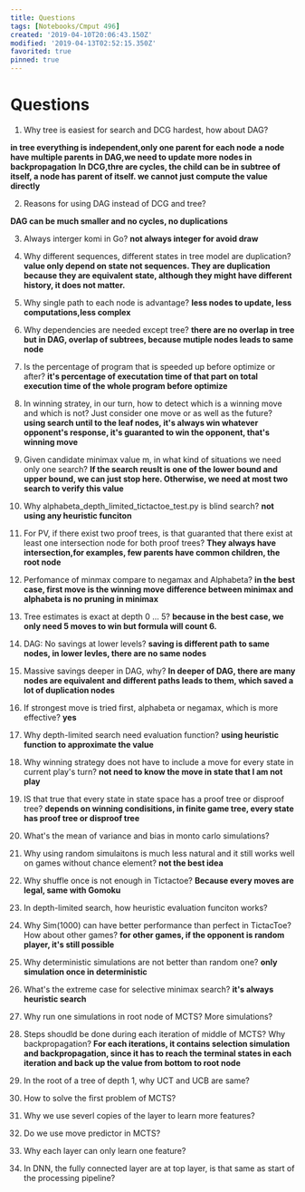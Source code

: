 ```yaml
---
title: Questions
tags: [Notebooks/Cmput 496]
created: '2019-04-10T20:06:43.150Z'
modified: '2019-04-13T02:52:15.350Z'
favorited: true
pinned: true
---
```


# Questions
1. Why tree is easiest for search and DCG hardest, how about DAG?

**in tree everything is independent,only one parent for each node**
**a node have multiple parents in DAG,we need to update more nodes in backpropagation**
**In DCG,thre are cycles, the child can be in subtree of itself, a node has parent of itself. we cannot just compute the value directly**

2. Reasons for using DAG instead of DCG and tree?

**DAG can be much smaller and no cycles, no duplications**

3. Always interger komi in Go?
**not always integer for avoid draw**

4. Why different sequences, different states in tree model are duplication?
**value only depend on state not sequences. They are duplication because they are equivalent state, although they might have different history, it does not matter.**

5. Why single path to each node is advantage?
**less nodes to update, less computations,less complex**

6. Why dependencies are needed except tree?
**there are no overlap in tree but in DAG, overlap of subtrees, because mutiple nodes leads to same node**

7. Is the percentage of program that is speeded up before optimize or after?
**it's percentage of executation time of that part on total execution time of the whole program before optimize**

8. In winning stratey, in our turn, how to detect which is a winning move and which is not? Just consider one move or as well as the future?
**using search until to the leaf nodes, it's always win whatever opponent's response, it's guaranted to win the opponent, that's winning move**

9. Given candidate minimax value m, in what kind of situations we need only one search?
**If the search reuslt is one of the lower bound and upper bound, we can just stop here. Otherwise, we need at most two search to verify this value**

10. Why alphabeta_depth_limited_tictactoe_test.py is blind search?
**not using any heuristic funciton**

11. For PV, if there exist two proof trees, is that guaranted that there exist at least one intersection node for both proof trees?
**They always have intersection,for examples, few parents have common children, the root node**

12. Perfomance of minmax compare to negamax and Alphabeta?
**in the best case, first move is the winning move**
**difference between minimax and alphabeta is no pruning in minimax**

13. Tree estimates is exact at depth 0 ... 5?
**because in the best case, we only need 5 moves to win but formula will count 6.**

14. DAG: No savings at lower levels?
**saving is different path to same nodes, in lower levles, there are no same nodes**

15. Massive savings deeper in DAG, why?
**In deeper of DAG, there are many nodes are equivalent and different paths leads to them, which saved a lot of duplication nodes**

16. If strongest move is tried first, alphabeta or negamax, which is more effective?
**yes**

17. Why depth-limited search need evaluation function?
**using heuristic function to approximate the value**

18. Why winning strategy does not have to include a move for every state in current play's turn?
**not need to know the move in state that I am not play**

19. IS that true that every state in state space has a proof tree or disproof tree?
**depends on winning condisitions, in finite game tree, every state has proof tree or disproof tree**


20. What's the mean of variance and bias in monto carlo simulations?


21. Why using random simulaitons is much less natural and it still works well on games without chance element?
**not the best idea**

22. Why shuffle once is not enough in Tictactoe?
**Because every moves are legal, same with Gomoku**

23. In depth-limited search, how heuristic evaluation funciton works?


24. Why Sim(1000) can have better performance than perfect in TictacToe? How about other games?
**for other games, if the opponent is random player, it's still possible**

25. Why deterministic simulations are not better than random one?
**only simulation once in deterministic**

26. What's the extreme case for selective minimax search?
**it's always heuristic search**

27. Why run one simulations in root node of MCTS? More simulations?

28. Steps shoudld be done during each iteration of middle of MCTS? Why backpropagation?
**For each iterations, it contains selection simulation and backpropagation, since it has to reach the terminal states in each iteration and back up the value from bottom to root node**

29. In the root of a tree of depth 1, why UCT and UCB are same?

30. How to solve the first problem of MCTS?

31. Why we use severl copies of the layer to learn more features?

32. Do we use move predictor in MCTS?

33. Why each layer can only learn one feature?

34. In DNN, the fully connected layer are at top layer, is that same as start of the processing pipeline?

